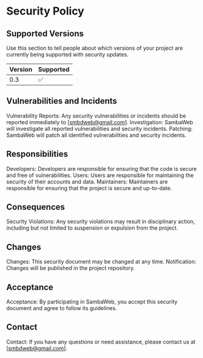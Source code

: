 # Security Policy

## Supported Versions

Use this section to tell people about which versions of your project are
currently being supported with security updates.

| Version | Supported          |
| ------- | ------------------ |
| 0.3   | :white_check_mark: |

## Vulnerabilities and Incidents

Vulnerability Reports: Any security vulnerabilities or incidents should be reported immediately to [smbdweb@gmail.com].
Investigation: SambaWeb will investigate all reported vulnerabilities and security incidents.
Patching: SambaWeb will patch all identified vulnerabilities and security incidents.

## Responsibilities

Developers: Developers are responsible for ensuring that the code is secure and free of vulnerabilities.
Users: Users are responsible for maintaining the security of their accounts and data.
Maintainers: Maintainers are responsible for ensuring that the project is secure and up-to-date.

## Consequences

Security Violations: Any security violations may result in disciplinary action, including but not limited to suspension or expulsion from the project.

## Changes

Changes: This security document may be changed at any time.
Notification: Changes will be published in the project repository.

## Acceptance

Acceptance: By participating in SambaWeb, you accept this security document and agree to follow its guidelines.

## Contact

Contact: If you have any questions or need assistance, please contact us at [smbdweb@gmail.com].
